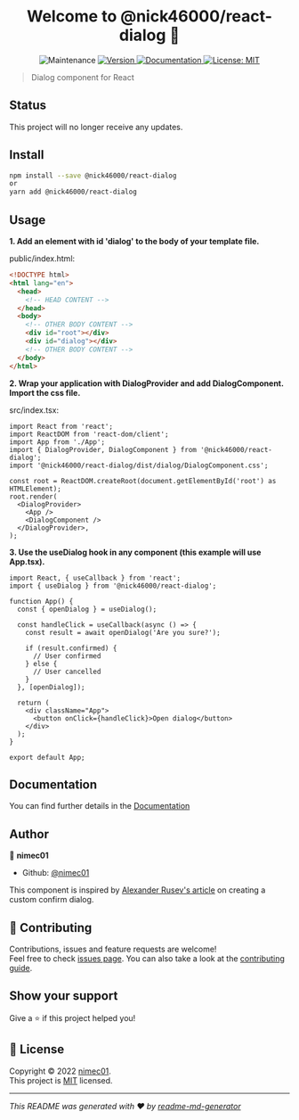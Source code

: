 <h1 align="center">Welcome to @nick46000/react-dialog 👋</h1>
<p align="center">
  <img alt="Maintenance" src="https://img.shields.io/maintenance/no/2023">
  <a href="https://www.npmjs.com/package/@nick46000/react-dialog" target="_blank">
    <img alt="Version" src="https://img.shields.io/npm/v/@nick46000/react-dialog.svg">
  </a>
  <a href="https://github.com/nimec01/react-dialog#readme" target="_blank">
    <img alt="Documentation" src="https://img.shields.io/badge/documentation-yes-brightgreen.svg" />
  </a>
  <a href="https://github.com/nimec01/react-dialog/blob/main/LICENSE.md" target="_blank">
    <img alt="License: MIT" src="https://img.shields.io/github/license/nimec01/react-dialog" />
  </a>
</p>

> Dialog component for React

## Status

This project will no longer receive any updates.

## Install

```sh
npm install --save @nick46000/react-dialog
or
yarn add @nick46000/react-dialog
```

## Usage

<b>1. Add an element with id 'dialog' to the body of your template file.</b>

public/index.html:

```html
<!DOCTYPE html>
<html lang="en">
  <head>
    <!-- HEAD CONTENT -->
  </head>
  <body>
    <!-- OTHER BODY CONTENT -->
    <div id="root"></div>
    <div id="dialog"></div>
    <!-- OTHER BODY CONTENT -->
  </body>
</html>
```

<b>2. Wrap your application with DialogProvider and add DialogComponent. Import the css file. </b>

src/index.tsx:

```tsx
import React from 'react';
import ReactDOM from 'react-dom/client';
import App from './App';
import { DialogProvider, DialogComponent } from '@nick46000/react-dialog';
import '@nick46000/react-dialog/dist/dialog/DialogComponent.css';

const root = ReactDOM.createRoot(document.getElementById('root') as HTMLElement);
root.render(
  <DialogProvider>
    <App />
    <DialogComponent />
  </DialogProvider>,
);
```

<b>3. Use the useDialog hook in any component (this example will use App.tsx).</b>

```tsx
import React, { useCallback } from 'react';
import { useDialog } from '@nick46000/react-dialog';

function App() {
  const { openDialog } = useDialog();

  const handleClick = useCallback(async () => {
    const result = await openDialog('Are you sure?');

    if (result.confirmed) {
      // User confirmed
    } else {
      // User cancelled
    }
  }, [openDialog]);

  return (
    <div className="App">
      <button onClick={handleClick}>Open dialog</button>
    </div>
  );
}

export default App;
```

## Documentation

You can find further details in the [Documentation](https://nimec01.github.io/react-dialog/)

## Author

👤 **nimec01**

- Github: [@nimec01](https://github.com/nimec01)

This component is inspired by <a href="https://devrecipes.net/custom-confirm-dialog-with-react-hooks-and-the-context-api/">Alexander Rusev's article</a> on creating a custom confirm dialog.

## 🤝 Contributing

Contributions, issues and feature requests are welcome!<br />Feel free to check [issues page](https://github.com/nimec01/react-dialog/issues). You can also take a look at the [contributing guide](https://github.com/nimec01/react-dialog/blob/main/CONTRIBUTING.md).

## Show your support

Give a ⭐️ if this project helped you!

## 📝 License

Copyright © 2022 [nimec01](https://github.com/nimec01).<br />
This project is [MIT](https://github.com/nimec01/react-dialog/blob/main/LICENSE) licensed.

---

_This README was generated with ❤️ by [readme-md-generator](https://github.com/kefranabg/readme-md-generator)_
